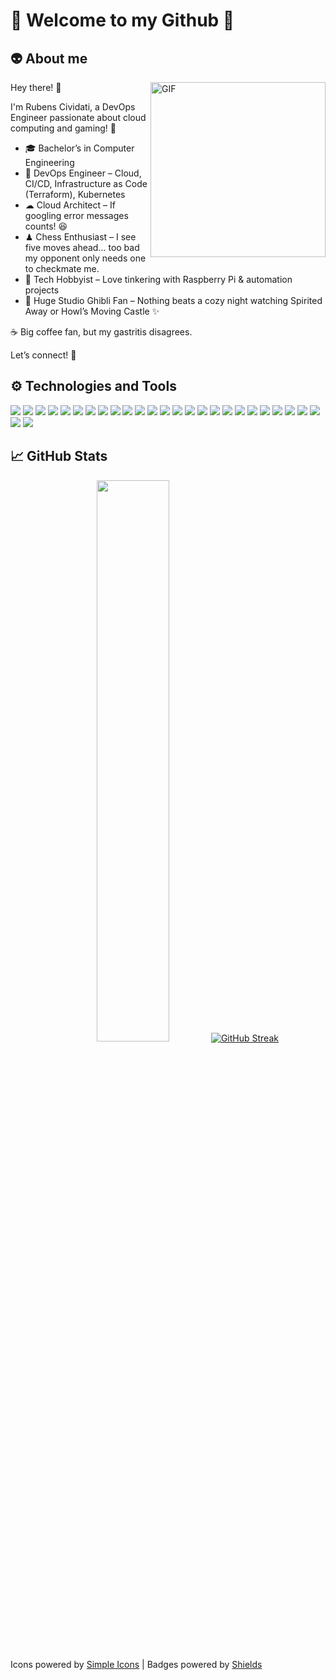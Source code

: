 # 👾 Welcome to my Github 👾

<!-- <a href="http://cividati.games" target="_blank"><img src="https://img.shields.io/badge/MyGames-informational?style=for-the-badge&logo=Site&logoColor=white&color=47A141" target="_blank"></a> -->

## 👽 About me 

<img align="right" alt="GIF" src="https://media3.giphy.com/media/v1.Y2lkPTc5MGI3NjExOXFsbDMzczM5cXNydTVxang5a2JydDhmeHA5end6MzNrZ2V3ODFjaCZlcD12MV9pbnRlcm5hbF9naWZfYnlfaWQmY3Q9cw/owenQLfbnuhgevbYSp/giphy.gif?token=eyJ0eXAiOiJKV1QiLCJhbGciOiJIUzI1NiJ9.eyJpc3MiOiJ1cm46YXBwOjdlMGQxODg5ODIyNjQzNzNhNWYwZDQxNWVhMGQyNmUwIiwic3ViIjoidXJuOmFwcDo3ZTBkMTg4OTgyMjY0MzczYTVmMGQ0MTVlYTBkMjZlMCIsImF1ZCI6WyJ1cm46c2VydmljZTpmaWxlLmRvd25sb2FkIl0sIm9iaiI6W1t7InBhdGgiOiIvZi9lYWI2Y2M0Ny1lOWVhLTQzMTAtODhlZC1iYTgyOWY4ZjMyZjEvZDkzMWVhMi05MzY2MTg5Yy0wNjQ4LTQxY2UtOGRhMC1mM2Y1YjJkYzUxMzEuZ2lmIn1dXX0.2ShlJprv2WLcG41RYZL-UaUo8bA67ki0-0SV9J0q9g4" width="280"/>


Hey there! 👋

I'm Rubens Cividati, a DevOps Engineer passionate about cloud computing and gaming! 🚀

- 🎓 Bachelor’s in Computer Engineering
- 💼 DevOps Engineer – Cloud, CI/CD, Infrastructure as Code (Terraform), Kubernetes
- ☁ Cloud Architect – If googling error messages counts! 😆
- ♟ Chess Enthusiast – I see five moves ahead... too bad my opponent only needs one to checkmate me.
- 🤖 Tech Hobbyist – Love tinkering with Raspberry Pi & automation projects
- 🎥 Huge Studio Ghibli Fan – Nothing beats a cozy night watching Spirited Away or Howl’s Moving Castle ✨

☕ Big coffee fan, but my gastritis disagrees.

Let’s connect! 🚀
<!--Hello, my name is Rubens Cividati, I am 21 years old, Brazilian, software engineering student at <a href="https://inatel.br">Inatel</a> (National Institue of Telecomunication, DevOps intern at <a href="https://4intelligence.com.br/">4Intelligence</a>, game developer and investor at free times. I love to code random stuffs to improve my knowledge. Feel free to make a pull request of any code in here!-->



## ⚙ Technologies and Tools

![](https://img.shields.io/badge/GCP-informational?style=flat-square&logo=GoogleCloud&logoColor=white&color=4285F4)
![](https://img.shields.io/badge/Azure-informational?style=flat-square&logo=MicrosoftAzure&logoColor=white&color=0078D4)
![](https://img.shields.io/badge/Docker-informational?style=flat-square&logo=docker&logoColor=white&color=2496ED)
![](https://img.shields.io/badge/Kubernetes-informational?style=flat-square&logo=Kubernetes&logoColor=white&color=326CE5)
![](https://img.shields.io/badge/Terraform-informational?style=flat-square&logo=Terraform&logoColor=white&color=7B42BC)
![](https://img.shields.io/badge/Github-informational?style=flat-square&logo=github&logoColor=white&color=181717)
![](https://img.shields.io/badge/GithubActions-informational?style=flat-square&logo=github-actions&logoColor=white&color=181717)
![](https://img.shields.io/badge/Unity3D-informational?style=flat-square&logo=Unity&logoColor=white&color=181717)
![](https://img.shields.io/badge/UnrealEngine-informational?style=flat-square&logo=UnrealEngine&logoColor=white&color=0E1128)
![](https://img.shields.io/badge/Construct-informational?style=flat-square&logo=Construct3&logoColor=white&color=0E1128)
![](https://img.shields.io/badge/Linux-informational?style=flat-square&logo=linux&logoColor=black&color=FCC624)
![](https://img.shields.io/badge/Windows-informational?style=flat-square&logo=windows&logoColor=white&color=0078D6)
![](https://img.shields.io/badge/VisualCode-informational?style=flat-square&logo=visualstudiocode&logoColor=white&color=007ACC)
![](https://img.shields.io/badge/VisualStudio-informational?style=flat-square&logo=visualstudiocode&logoColor=white&color=5C2D91)
![](https://img.shields.io/badge/Python-informational?style=flat-square&logo=python&logoColor=white&color=3776AB)
![](https://img.shields.io/badge/Go-informational?style=flat-square&logo=go&logoColor=white&color=00ADD8)
![](https://img.shields.io/badge/Javascript-informational?style=flat-square&logo=javascript&logoColor=black&color=F7DF1E)
![](https://img.shields.io/badge/Java-informational?style=flat-square&logo=java&logoColor=white&color=007396)
![](https://img.shields.io/badge/CSharp-informational?style=flat-square&logo=CSharp&logoColor=white&color=239120)
![](https://img.shields.io/badge/LUA-informational?style=flat-square&logo=lua&logoColor=white&color=00F)
![](https://img.shields.io/badge/Anaconda-informational?style=flat-square&logo=anaconda&logoColor=white&color=44A833)
![](https://img.shields.io/badge/Maven-informational?style=flat-square&logo=maven&logoColor=white&color=C71A36)
![](https://img.shields.io/badge/MySQL-informational?style=flat-square&logo=mysql&logoColor=white&color=4479A1)
![](https://img.shields.io/badge/SQLite-informational?style=flat-square&logo=SQLite&logoColor=white&color=003B57)
![](https://img.shields.io/badge/MongoDB-informational?style=flat-square&logo=mongodb&logoColor=white&color=47A248)
![](https://img.shields.io/badge/PostgreeSQL-informational?style=flat-square&logo=PostgreSQL&logoColor=white&color=4169E1)
![](https://img.shields.io/badge/Neo4j-informational?style=flat-square&logo=neo4j&logoColor=white&color=008CC1)

## &#x1f4c8; GitHub Stats

<p align="center">
  <img width="48%" src="https://github-readme-stats.vercel.app/api?username=Cividati&show_icons=true&hide_border=true&theme=transparent" />
  <a href="https://git.io/streak-stats"><img src="https://github-readme-streak-stats.herokuapp.com?user=Cividati&theme=transparent&hide_border=true&short_numbers=true&mode=weekly&card_width=400" alt="GitHub Streak" /></a>
</p>

Icons powered by [Simple Icons](https://simpleicons.org/)  |  Badges powered by [Shields](https://shields.io/)
